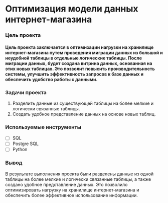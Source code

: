 # Оптимизация модели данных интернет-магазина

### Цель проекта

#### Цель проекта заключается в оптимизации нагрузки на хранилище интернет-магазина путем проведения миграции данных из большой и неудобной таблицы в отдельные логические таблицы. После миграции данных, будет создана витрина данных, основанная на этих новых таблицах. Это позволит повысить производительность системы, улучшить эффективность запросов к базе данных и обеспечить удобство работы с данными.

### Задачи проекта

1. Разделить данные из существующей таблицы на более мелкие и логически связанные таблицы.
2. Создать удобное представление данных на основе новых таблиц.

### Используемые инструменты

- [ ] SQL
- [ ] Postgre SQL
- [ ] Python

### Вывод

В результате выполнения проекта были разделены данные из одной таблицы на более мелкие и логически связанные таблицы, а также создано удобное представление данных. Это позволило оптимизировать нагрузку на хранилище интернет-магазина и обеспечить более эффективное использование информации.
